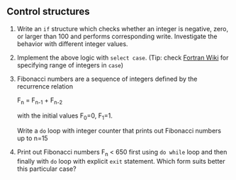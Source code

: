 ## Control structures

1. Write an `if` structure which checks whether an integer is negative, 
   zero, or larger than 100 and performs corresponding write. Investigate 
   the behavior with different integer values.

2. Implement the above logic with `select case`. (Tip: check
   [Fortran Wiki](http://fortranwiki.org/fortran/show/case) for specifying
   range of integers in `case`)

3. Fibonacci numbers are a sequence of integers defined by the recurrence 
   relation 
   
   F<sub>n</sub> = F<sub>n-1</sub> + F<sub>n-2</sub>
 
   with the initial values F<sub>0</sub>=0, F<sub>1</sub>=1.

   Write a `do` loop with integer counter that prints out Fibonacci numbers up
   to n=15

4. Print out Fibonacci numbers F<sub>n</sub> < 650 first using `do while` loop 
   and then finally with `do` loop with explicit `exit` statement.
   Which form suits better this particular case?

